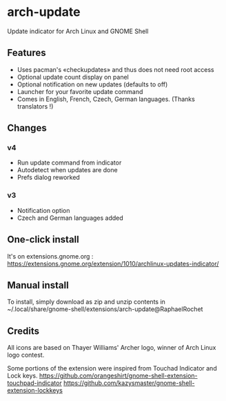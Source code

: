 # arch-update
Update indicator for Arch Linux and GNOME Shell

## Features
- Uses pacman's «checkupdates» and thus does not need root access
- Optional update count display on panel
- Optional notification on new updates (defaults to off)
- Launcher for your favorite update command
- Comes in English, French, Czech, German languages. (Thanks translators !)

## Changes 

### v4
- Run update command from indicator
- Autodetect when updates are done
- Prefs dialog reworked

### v3
- Notification option
- Czech and German languages added

## One-click install
It's on extensions.gnome.org :
https://extensions.gnome.org/extension/1010/archlinux-updates-indicator/

## Manual install
To install, simply download as zip and unzip contents in ~/.local/share/gnome-shell/extensions/arch-update@RaphaelRochet

## Credits
All icons are based on Thayer Williams' Archer logo, winner of Arch Linux logo contest.

Some portions of the extension were inspired from Touchad Indicator and Lock keys. 
https://github.com/orangeshirt/gnome-shell-extension-touchpad-indicator
https://github.com/kazysmaster/gnome-shell-extension-lockkeys
